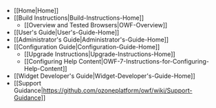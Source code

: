 * [[Home|Home]]
* [[Build Instructions|Build-Instructions-Home]]
    * [[Overview and Tested Browsers|OWF-Overview]]
* [[User's Guide|User's-Guide-Home]]
* [[Administrator's Guide|Administrator's-Guide-Home]]
* [[Configuration Guide|Configuration-Guide-Home]]
    * [[Upgrade Instructions|Upgrade-Instructions-Home]]
    * [[Configuring Help Content|OWF-7-Instructions-for-Configuring-Help-Content]]
* [[Widget Developer's Guide|Widget-Developer's-Guide-Home]]
* [[Support Guidance|https://github.com/ozoneplatform/owf/wiki/Support-Guidance]]